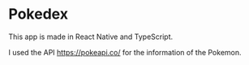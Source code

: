 # Pokedex

This app is made in React Native and TypeScript.

I used the API https://pokeapi.co/ for the information of the Pokemon.
